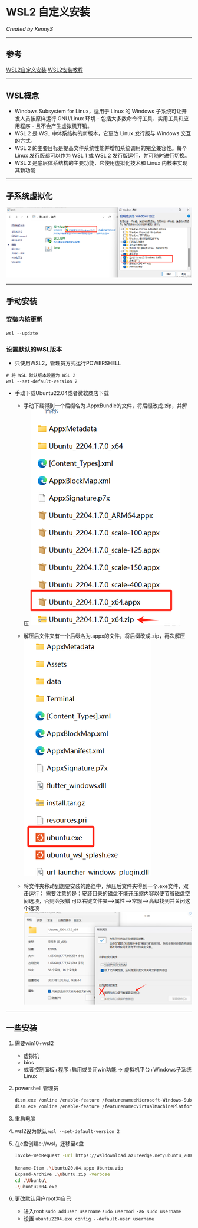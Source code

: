# WSL2 自定义安装

*Created by KennyS*

---


## 参考

[WSL2自定义安装](https://blog.csdn.net/weixin_48076899/article/details/135214749)
[WSL2安装教程](https://blog.csdn.net/qq_43556844/article/details/120602402)

---

## WSL概念

- Windows Subsystem for Linux，适用于 Linux 的 Windows 子系统可让开发人员按原样运行 GNU/Linux 环境 - 包括大多数命令行工具、实用工具和应用程序 - 且不会产生虚拟机开销。
- WSL 2 是 WSL 中体系结构的新版本，它更改 Linux 发行版与 Windows 交互的方式。
- WSL 2 的主要目标是提高文件系统性能并增加系统调用的完全兼容性。每个 Linux 发行版都可以作为 WSL 1 或 WSL 2 发行版运行，并可随时进行切换。
- WSL 2 是底层体系结构的主要功能，它使用虚拟化技术和 Linux 内核来实现其新功能

---

## 子系统虚拟化

![子系统虚拟化](./asserts/子系统虚拟化.PNG)

---

## 手动安装

### 安装内核更新

`wsl --update`

### 设置默认的WSL版本

- 只使用WSL2，管理员方式运行POWERSHELL
```
# 将 WSL 默认版本设置为 WSL 2
wsl --set-default-version 2
```

- 手动下载Ubuntu22.04或者微软商店下载
    - 手动下载得到一个后缀名为.AppxBundle的文件，将后缀改成.zip，并解压
    ![手动下载](./asserts/手动下载.PNG)

    - 解压后文件夹有一个后缀名为.appx的文件，将后缀改成.zip，再次解压
    ![解压](./asserts/解压.PNG)

    - 将文件夹移动到想要安装的路径中，解压后文件夹得到一个.exe文件，双击运行；
需要注意的是：安装目录的磁盘不能开压缩内容以便节省磁盘空间选项，否则会报错
可以右键文件夹–>属性–>常规–>高级找到并关闭这个选项
    ![高级选项](./asserts/高级选项.PNG)

---

## 一些安装

1. 需要win10+wsl2

    - 虚拟机
    - bios
    - 或者控制面板+程序+启用或关闭win功能 -> 虚拟机平台+Windows子系统Linux

2. powershell 管理员
    ```bash
    dism.exe /online /enable-feature /featurename:Microsoft-Windows-Subsystem-Linux /all /norestart
    dism.exe /online /enable-feature /featurename:VirtualMachinePlatform /all /norestart
    ```

3. 重启电脑

4. wsl2设为默认
    `wsl --set-default-version 2`

5. 在e盘创建e://wsl，迁移至e盘
    ```bash
    Invoke-WebRequest -Uri https://wsldownload.azureedge.net/Ubuntu_2004.2020.424.0_x64.appx -OutFile Ubuntu20.04.appx -UseBasicParsing

    Rename-Item .\Ubuntu20.04.appx Ubuntu.zip
    Expand-Archive .\Ubuntu.zip -Verbose
    cd .\Ubuntu\
    .\ubuntu2004.exe
    ```

6. 更改默认用户root为自己
    - 进入root
    `sudo adduser username`
    `sudo usermod -aG sudo username`
    - 设置
    `ubuntu2204.exe config --default-user username`